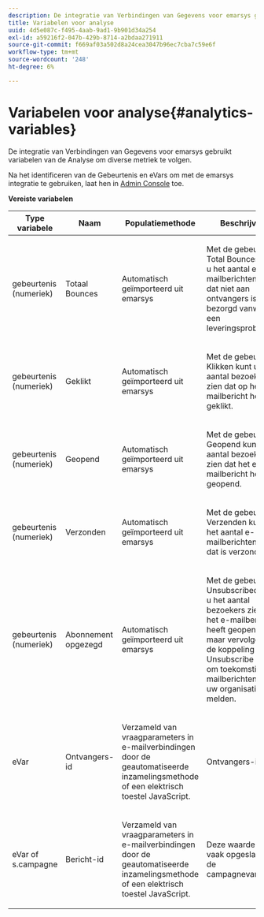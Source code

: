 ```yaml
---
description: De integratie van Verbindingen van Gegevens voor emarsys gebruikt variabelen van de Analyse om diverse metriek te volgen.
title: Variabelen voor analyse
uuid: 4d5e087c-f495-4aab-9ad1-9b901d34a254
exl-id: a59216f2-047b-429b-8714-a2bdaa271911
source-git-commit: f669af03a502d8a24cea3047b96ec7cba7c59e6f
workflow-type: tm+mt
source-wordcount: '248'
ht-degree: 6%

---
```


# Variabelen voor analyse{#analytics-variables}

De integratie van Verbindingen van Gegevens voor emarsys gebruikt variabelen van de Analyse om diverse metriek te volgen.

Na het identificeren van de Gebeurtenis en eVars om met de emarsys integratie te gebruiken, laat hen in [Admin Console](https://experienceleague.adobe.com/docs/analytics/admin/admin-tools/c-admin-tools.html) toe.

**Vereiste variabelen**

<table id="table_5B8F3A1EB55D4BB48F669FB84C857256"> 
 <thead> 
  <tr> 
   <th colname="col1" class="entry"> Type variabele </th> 
   <th colname="col2" class="entry"> Naam </th> 
   <th colname="col3" class="entry"> Populatiemethode </th> 
   <th colname="col4" class="entry"> Beschrijving </th> 
  </tr>
 </thead>
 <tbody> 
  <tr> 
   <td colname="col1"> gebeurtenis (numeriek) </td> 
   <td colname="col2"> Totaal Bounces </td> 
   <td colname="col3"> <p>Automatisch geïmporteerd uit emarsys </p> </td> 
   <td colname="col4"> <p>Met de gebeurtenis Total Bounces kunt u het aantal e-mailberichten zien dat niet aan ontvangers is bezorgd vanwege een leveringsprobleem. </p> </td> 
  </tr> 
  <tr> 
   <td colname="col1"> gebeurtenis (numeriek) </td> 
   <td colname="col2"> Geklikt </td> 
   <td colname="col3"> <p>Automatisch geïmporteerd uit emarsys </p> </td> 
   <td colname="col4"> <p>Met de gebeurtenis Klikken kunt u het aantal bezoekers zien dat op het e-mailbericht heeft geklikt. </p> </td> 
  </tr> 
  <tr> 
   <td colname="col1"> gebeurtenis (numeriek) </td> 
   <td colname="col2"> Geopend </td> 
   <td colname="col3"> <p>Automatisch geïmporteerd uit emarsys </p> </td> 
   <td colname="col4"> <p>Met de gebeurtenis Geopend kunt u het aantal bezoekers zien dat het e-mailbericht heeft geopend. </p> </td> 
  </tr> 
  <tr> 
   <td colname="col1"> gebeurtenis (numeriek) </td> 
   <td colname="col2"> Verzonden </td> 
   <td colname="col3"> <p>Automatisch geïmporteerd uit emarsys </p> </td> 
   <td colname="col4"> <p>Met de gebeurtenis Verzenden kunt u het aantal e-mailberichten zien dat is verzonden. </p> </td> 
  </tr> 
  <tr> 
   <td colname="col1"> gebeurtenis (numeriek) </td> 
   <td colname="col2"> Abonnement opgezegd </td> 
   <td colname="col3"> <p>Automatisch geïmporteerd uit emarsys </p> </td> 
   <td colname="col4"> <p>Met de gebeurtenis Unsubscribed kunt u het aantal bezoekers zien dat het e-mailbericht heeft geopend, maar vervolgens op de koppeling Unsubscribe klikken om toekomstige e-mailberichten van uw organisatie af te melden. </p> </td> 
  </tr> 
  <tr> 
   <td colname="col1"> eVar </td> 
   <td colname="col2"> Ontvangers-id </td> 
   <td colname="col3"> <p>Verzameld van vraagparameters in e-mailverbindingen door de geautomatiseerde inzamelingsmethode of een elektrisch toestel JavaScript. </p> </td> 
   <td colname="col4"> Ontvangers-id </td> 
  </tr> 
  <tr> 
   <td colname="col1"> eVar of s.campagne </td> 
   <td colname="col2"> Bericht-id </td> 
   <td colname="col3"> <p>Verzameld van vraagparameters in e-mailverbindingen door de geautomatiseerde inzamelingsmethode of een elektrisch toestel JavaScript. </p> </td> 
   <td colname="col4"> Deze waarde wordt vaak opgeslagen in de campagnevariabele. </td> 
  </tr> 
 </tbody> 
</table>
